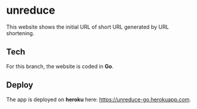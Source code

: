 # unreduce

This website shows the initial URL of short URL generated by URL shortening.

## Tech

For this branch, the website is coded in **Go**.

## Deploy

The app is deployed on **heroku** here: <https://unreduce-go.herokuapp.com>.

